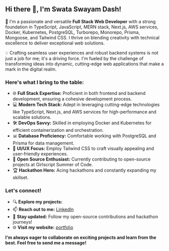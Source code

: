 ## Hi there 👋, I'm Swata Swayam Dash!

🚀 I'm a passionate and versatile **Full Stack Web Developer** with a strong foundation in TypeScript, JavaScript, MERN stack, Next.js, AWS services, Docker, Kubernetes, PostgreSQL, Turborepo, Monorepo, Prisma, Mongoose, and Tailwind CSS. I thrive on blending creativity with technical excellence to deliver exceptional web solutions.

💡 Crafting seamless user experiences and robust backend systems is not just a job for me; it's a driving force. I'm fueled by the challenge of transforming ideas into dynamic, cutting-edge web applications that make a mark in the digital realm.

### Here's what I bring to the table:

- 🌐 **Full Stack Expertise:** Proficient in both frontend and backend development, ensuring a cohesive development process.
- 💻 **Modern Tech Stack:** Adept in leveraging cutting-edge technologies like TypeScript, Next.js, and AWS services for high-performance and scalable solutions.
- 🛠️ **DevOps Savvy:** Skilled in employing Docker and Kubernetes for efficient containerization and orchestration.
- 📊 **Database Proficiency:** Comfortable working with PostgreSQL and Prisma for data management.
- 🎨 **UI/UX Focus:** Employ Tailwind CSS to craft visually appealing and user-friendly experiences.
- 🤝 **Open Source Enthusiast:** Currently contributing to open-source projects at Girlscript Summer of Code.
- 🏆 **Hackathon Hero:** Acing hackathons and constantly expanding my skillset.

### Let's connect!

- 🔍 **Explore my projects:** 
- 📫 **Reach out to me:** [LinkedIn](https://www.linkedin.com/in/swata-swayam-dash-051307269/) 
- 📢 **Stay updated:** Follow my open-source contributions and hackathon journeys!
- 🌐 **Visit my website:** [portfolio](https://swataswayamdash.vercel.app) 

**I'm always eager to collaborate on exciting projects and learn from the best. Feel free to send me a message!**


